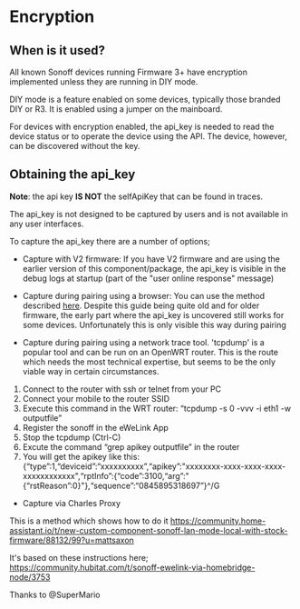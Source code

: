 # Encryption

## When is it used?

All known Sonoff devices running Firmware 3+ have encryption implemented unless they are running in DIY mode.

DIY mode is a feature enabled on some devices, typically those branded DIY or R3. It is enabled using a jumper on the mainboard.

For devices with encryption enabled, the api_key is needed to read the device status or to operate the device using the API. The device, however, can be discovered without the key. 

## Obtaining the api_key

**Note**: the api key **IS NOT** the selfApiKey that can be found in traces.

The api_key is not designed to be captured by users and is not available in any user interfaces.

To capture the api_key there are a number of options;

* Capture with V2 firmware: If you have V2 firmware and are using the earlier version of this component/package, the api_key is visible in the debug logs at startup (part of the "user online response" message)

* Capture during pairing using a browser: You can use the method described [here](https://blog.ipsumdomus.com/sonoff-switch-complete-hack-without-firmware-upgrade-1b2d6632c01). Despite this guide being quite old and for older firmware, the early part where the api_key is uncovered still works for some devices. Unfortunately this is only visible this way during pairing

* Capture during pairing using a network trace tool. 'tcpdump' is a popular tool and can be run on an OpenWRT router. This is the route which needs the most technical expertise, but seems to be the only viable way in certain circumstances.

1. Connect to the router with ssh or telnet from your PC
2. Connect your mobile to the router SSID
3. Execute this command in the WRT router: “tcpdump -s 0 -vvv -i eth1 -w outputfile”
4. Register the sonoff in the eWeLink App
5. Stop the tcpdump (Ctrl-C)
6. Excute the command “grep apikey outputfile” in the router
7. You will get the apikey like this:
{“type”:1,“deviceid”:“xxxxxxxxxx”,“apikey”:"xxxxxxxx-xxxx-xxxx-xxxx-xxxxxxxxxxxx",“rptInfo”:{“code”:3100,“arg”:"{“rstReason”:0}"},“sequence”:“0845895318697”}^/G

* Capture via Charles Proxy

This is a method which shows how to do it
https://community.home-assistant.io/t/new-custom-component-sonoff-lan-mode-local-with-stock-firmware/88132/99?u=mattsaxon

It's based on these instructions here;
https://community.hubitat.com/t/sonoff-ewelink-via-homebridge-node/3753

Thanks to @SuperMario